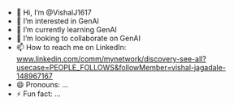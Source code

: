 - 👋 Hi, I’m @VishalJ1617
- 👀 I’m interested in GenAI
- 🌱 I’m currently learning GenAI
- 💞️ I’m looking to collaborate on GenAI
- 📫 How to reach me on LinkedIn: www.linkedin.com/comm/mynetwork/discovery-see-all?usecase=PEOPLE_FOLLOWS&followMember=vishal-jagadale-148967167
- 😄 Pronouns: ...
- ⚡ Fun fact: ...

<!---
VishalJ1617/VishalJ1617 is a ✨ special ✨ repository because its `README.md` (this file) appears on your GitHub profile.
You can click the Preview link to take a look at your changes.
--->
